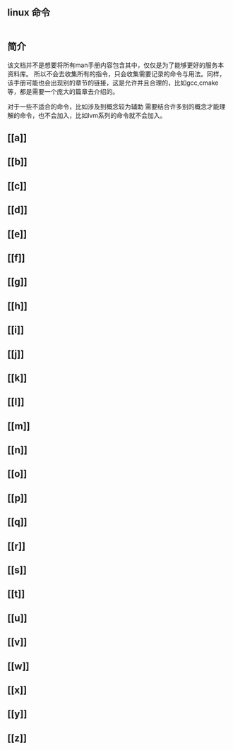 ## linux 命令
```toc
```
## 简介
该文档并不是想要将所有man手册内容包含其中，仅仅是为了能够更好的服务本资料库。
所以不会去收集所有的指令，只会收集需要记录的命令与用法。同样，该手册可能也会出现别的章节的链接，这是允许并且合理的，比如gcc,cmake等，都是需要一个庞大的篇章去介绍的。

对于一些不适合的命令，比如涉及到概念较为辅助 需要结合许多别的概念才能理解的命令，也不会加入，比如lvm系列的命令就不会加入。


## [[a]]

## [[b]]

## [[c]]

## [[d]]

## [[e]]

## [[f]]

## [[g]]

## [[h]]

## [[i]]

## [[j]]

## [[k]]

## [[l]]

## [[m]]

## [[n]]

## [[o]]

## [[p]]

## [[q]]

## [[r]]

## [[s]]

## [[t]]

## [[u]]

## [[v]]

## [[w]]

## [[x]]

## [[y]]

## [[z]]